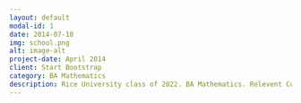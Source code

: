```yaml
---
layout: default
modal-id: 1
date: 2014-07-18
img: school.png
alt: image-alt
project-date: April 2014
client: Start Bootstrap
category: BA Mathematics
description: Rice University class of 2022. BA Mathematics. Relevent Coursework: Calculus 1&2, Multivariate Calculus, Ordinary & Partial Differential Equations, Honors Linear Algebra, Real Analysis, Computational Complex Analysis, Abstract Algebra, Representation Theory, Ethics in Mathematics, Data Science, Advanced Sport Analytics, Advanced Baseball Analytics.
---
```

